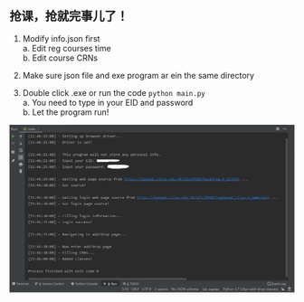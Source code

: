 ## 抢课，抢就完事儿了！

1. Modify info.json first  
   a. Edit reg courses time  
   b. Edit course CRNs  
   
2. Make sure json file and exe program ar ein the same directory  

3. Double click .exe or run the code `python main.py`  
   a. You need to type in your EID and password  
   b. Let the program run!  

![run](/run_result.png)
